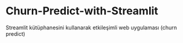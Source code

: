 # Churn-Predict-with-Streamlit
Streamlit kütüphanesini kullanarak etkileşimli web uygulaması (churn predict)
